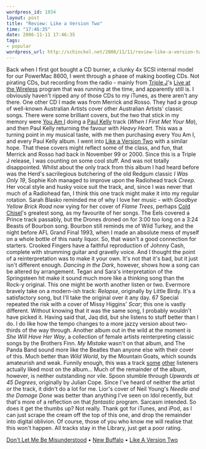 ```yaml
--- 
wordpress_id: 1034
layout: post
title: "Review: Like a Version Two"
time: "17:46:35"
date: 2006-11-11 17:46:35
tags: 
- popular
wordpress_url: http://schinckel.net/2006/11/11/review-like-a-version-two/
---
```

Back when I first got bought a CD burner, a clunky 4x SCSI internal model for our PowerMac 8600, I went through a phase of making bootleg CDs. Not pirating CDs, but recording from the radio - mainly from [Triple J][1]'s [Live at the Wireless][2] program that was running at the time, and apparently still is. I obviously haven't ripped any of those CDs to my iTunes, as there aren't any there. One other CD I made was from Merrick and Rosso. They had a group of well-known Australian Artists cover other Australian Artists' classic songs. There were some brilliant covers, but the two that stick in my memory were [You Am I][3] doing a [Paul Kelly][4] track (_When I First Met Your Ma_), and then Paul Kelly returning the favour with _Heavy Heart_. This was a turning point in my musical taste, with me then purchasing every You Am I, and every Paul Kelly album. I went into [Like a Version Two][5] with a similar hope. That these covers might reflect some of the class, and fun, that Merrick and Rosso had back in November 99 or 2000. Since this is a Triple J release, I was counting on some cool stuff.  And was not totally disappointed. Whilst about the only track from this album I had heard before was the Herd's sacrilegious butchering of the old Redgum classic _I Was Only 19_, Sophie Koh managed to improve upon the Radiohead track _Creep_. Her vocal style and husky voice suit the track, and, since I was never that much of a Radiohead fan, I think this one track might make it into my regular rotation. Sarah Blasko reminded me of why I love her music - with _Goodbye Yellow Brick Road_ now vying for her cover of _Flame Trees_, perhaps [Cold Chisel][6]'s greatest song, as my favourite of her songs. The Eels covered a Prince track passably, but the Drones droned on for 3:00 too long on a 3:24 Beasts of Bourbon song. Bourbon still reminds me of Wild Turkey, and the night before AFL Grand Final 1993, when I made an absolute mess of myself on a whole bottle of this nasty liquor. So, that wasn't a good connection for starters. Crooked Fingers have a faithful reproduction of Johnny Cash, complete with strumming guitar and gravelly voice. And I thought the point of a reinterpretation was to make it your own. It's not that it's bad, but it just isn't different enough. _Dancing in the Dark_, however, shows how a song can be altered by arrangement. Tegan and Sara's interpretation of the Springsteen hit make it sound much more like a thinking song than the Rock-y original. This one might be worth another listen or two. Evermore bravely take on a modern-ish track: _Relapse_, originally by Little Birdy. It's a satisfactory song, but I'll take the original over it any day. 67 Special repeated the risk with a cover of Missy Higgins' _Scar_; this one is vastly different. Without knowing that it was the same song, I probably wouldn't have picked it. Having said that, Jaq did, but she listens to stuff better than I do. I do like how the tempo changes to a more jazzy version about two-thirds of the way through. Another album out in the wild at the moment is _She Will Have Her Way_, a collection of female artists reinterpreting classic songs by the Brothers Finn. _My Mistake_ wasn't on that album, and The Panda Band sound more like the Beatles than anyone else with their cover of this. Much better than _Wild World_, by the Mountain Goats, which sounds amateurish and weak. Funnily enough, this was a track [some][7] [other][8] listeners actually liked most on the album... Much of the remainder of the album, however, is neither outstanding nor vile. Spoon stumble through _Upwards at 45 Degrees_, originally by Julian Cope. Since I've heard of neither the artist or the track, it didn't do a lot for me. Lior's cover of Neil Young's _Needle and the Damage Done_ was better than anything I've seen on Idol recently, but that's more of a reflection on that _fantastic_ program. Sarcasm intended. So does it get the thumbs up? Not really. Thank got for iTunes, and iPod, as I can just scrape the cream off the top of this one, and drop the remainder into digital oblivion. Of course, those of you who know me will realise that this won't happen. All tracks stay in the Library, just get a poor rating. 

[Don't Let Me Be Misunderstood][9] • [New Buffalo][10] • [Like A Version Two][11]

   [1]: http://triplej.acb.net.au
   [2]: http://www.abc.net.au/triplej/live/
   [3]: http://youami.com.au/
   [4]: http://www.paulkelly.com.au/
   [5]: http://mog.com/music/Various_Artists/Like_A_Version_Two
   [6]: http://en.wikipedia.org/wiki/Cold_Chisel
   [7]: http://www.theyowie.com.au/2006/07/05/like-a-version-two/
   [8]: http://hazarforeverything.blogspot.com/2006/09/hazar-for-random-cds.html
   [9]: http://phobos.apple.com/WebObjects/MZSearch.woa/wa/advancedSearchResults?songTerm=Don't+Let+Me+Be+Misunderstood&artistTerm=New+Buffalo
   [10]: http://phobos.apple.com/WebObjects/MZSearch.woa/wa/advancedSearchResults?artistTerm=New+Buffalo
   [11]: http://phobos.apple.com/WebObjects/MZSearch.woa/wa/advancedSearchResults?albumTerm=Like+A+Version+Two&artistTerm=

